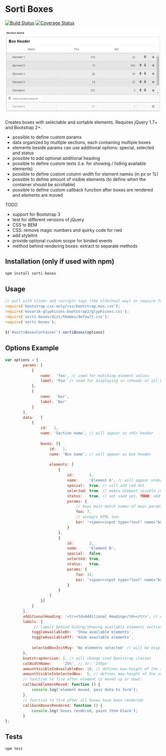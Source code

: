 
Sorti Boxes
=========

[![Build Status](https://travis-ci.org/folmert/sorti-boxes.svg?branch=master)](https://travis-ci.org/folmert/sorti-boxes)
[![Coverage Status](https://coveralls.io/repos/github/folmert/sorti-boxes/badge.svg?branch=master)](https://coveralls.io/github/folmert/sorti-boxes?branch=master)

![alt tag](preview.jpg)

Creates boxes with selectable and sortable elements. Requires jQuery 1.7+ and Bootstrap 2+.
- possible to define custom params
- data organized by multiple sections, each containing multiple boxes
- elements beside params can use additional options: special, selected and status
- possible to add optional additional heading
- possible to define custom texts (i.e. for showing / hiding available elements)
- possible to define custom column width for element names (in px or %)
- possible to define amount of visible elements (to define when the container should be scrollable)
- possible to define custom callback function after boxes are rendered and elements are moved

TODO
- support for Bootstrap 3
- test for different versions of jQuery
- CSS to BEM
- CSS: remove magic numbers and quirky code for rwd
- add stylelint
- provide optional custom scope for binded events
- method behind rendering boxes: extract to separate methods



## Installation (only if used with npm)

  ```javascript
  npm install sorti-boxes
  ```

## Usage

```javascript
// pull with <link> and <script> tags (the oldschool way) or require from node_modules (more advised):
require('bootstrap-css-only/css/bootstrap.min.css');
require('kovarik-glyphicons-bootstrap2/glyphicons.css');
require('sorti-boxes/dist/themes/default.css');
require('sorti-boxes');

$('#sortiBoxesContainer').sortiBoxes(options)
```

## Options Example

```javascript
var options = {
        params: [
            {
                name:  'foo', // used for matching element values
                label: 'Foo' // used for displaying in <thead> of all boxes
            },
            {
                name:  'bar',
                label: 'Bar'
            }
        ],
        data:   [
            {
                id:   1,
                name: 'Section name', // will appear as <h5> header

                boxes: [{
                    id:   1,
                    name: 'Box name', // will appear as box header

                    elements: [
                        {
                            id:       1,
                            name:     'Element A', // will appear under Name column
                            special:  true, // will add red dot
                            selected: true, // makes element visible in selected area
                            status:   true, // not used yet, TODO: add new class when element.status == true
                            params: {
                                // keys must match names of main params
                                foo: 7,
                                // accepts HTML too:                                
                                bar: '<span><input type="text" name="box[1][element][1][bar]" value="9"></span>'
                            }
                        },
                        {
                            id:       2,
                            name:     'Element B',
                            special:  false,
                            selected: true,
                            status:   true,
                            params: {
                                foo: 33,
                                bar: '<span><input type="text" name="box[1][element][2][bar]" value="46"></span>'                                
                            }
                        }
                    ]
                }]
            }
        ],
        additionalHeading: '<tr><td>Additional Heading</td></tr>', // will be appended to <thead>, to all boxes
        labels: {
             // labels behind hiding/showing available elements section:
            toggleAvailableOn:  'Show available elements',
            toggleAvailableOff: 'Hide available elements',
             
            selectedBoxInitMsg: 'No elements selected' // will be displayed if no elements are selected
        },
        bootstrapVersion: 2, // will change used Bootstrap classes
        colWidthName:     '25%', // or: '250px'
        amountVisibleInAvailableBox: 10, // defines max-height of the available elements section
        amountVisibleInSelectedBox:  5, // defines max-height of the selected elements section
        // function to fire after element is moved up or down:
        callbackElementMoved: function () {
            console.log('element moved, pass data to form');
        },
        // function to fire after all boxes have been rendered:
        callbackBoxesRendered: function () {
            console.log('boxes rendered, paint them black');
        }
};
```

## Tests

  ```
  npm test
  ```
